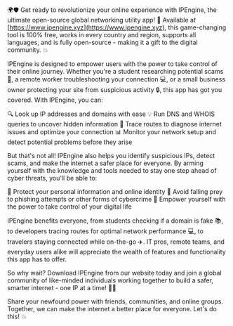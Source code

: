 🌍🛡️ Get ready to revolutionize your online experience with IPEngine, the ultimate open-source global networking utility app! 🚀 Available at [https://www.ipengine.xyz](https://www.ipengine.xyz), this game-changing tool is 100% free, works in every country and region, supports all languages, and is fully open-source - making it a gift to the digital community. 💥

IPEngine is designed to empower users with the power to take control of their online journey. Whether you're a student researching potential scams 🤔, a remote worker troubleshooting your connection 💻, or a small business owner protecting your site from suspicious activity 🔒, this app has got you covered. With IPEngine, you can:

🔍 Look up IP addresses and domains with ease
💡 Run DNS and WHOIS queries to uncover hidden information
🚗 Trace routes to diagnose internet issues and optimize your connection
📊 Monitor your network setup and detect potential problems before they arise

But that's not all! IPEngine also helps you identify suspicious IPs, detect scams, and make the internet a safer place for everyone. By arming yourself with the knowledge and tools needed to stay one step ahead of cyber threats, you'll be able to:

💪 Protect your personal information and online identity
🚫 Avoid falling prey to phishing attempts or other forms of cybercrime
🌟 Empower yourself with the power to take control of your digital life

IPEngine benefits everyone, from students checking if a domain is fake 📚, to developers tracing routes for optimal network performance 💻, to travelers staying connected while on-the-go ✈️. IT pros, remote teams, and everyday users alike will appreciate the wealth of features and functionality this app has to offer.

So why wait? Download IPEngine from our website today and join a global community of like-minded individuals working together to build a safer, smarter internet - one IP at a time! 🌟🔜

Share your newfound power with friends, communities, and online groups. Together, we can make the internet a better place for everyone. Let's do this! 💥
